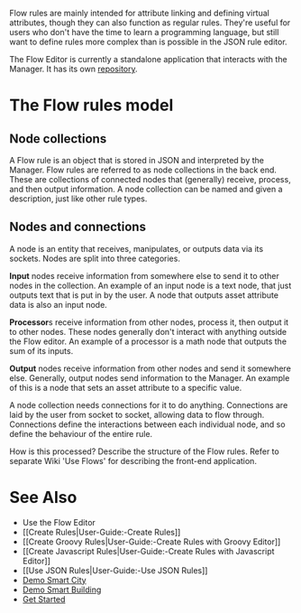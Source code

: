 Flow rules are mainly intended for attribute linking and defining virtual attributes, though they can also function as regular rules. They're useful for users who don't have the time to learn a programming language, but still want to define rules more complex than is possible in the JSON rule editor.

The Flow Editor is currently a standalone application that interacts with the Manager. It has its own [repository](../../../floweditor).

# The Flow rules model

## Node collections

A Flow rule is an object that is stored in JSON and interpreted by the Manager. Flow rules are referred to as node collections in the back end. These are collections of connected nodes that (generally) receive, process, and then output information. A node collection can be named and given a description, just like other rule types.

## Nodes and connections

A node is an entity that receives, manipulates, or outputs data via its sockets. Nodes are split into three categories.

**Input** nodes receive information from somewhere else to send it to other nodes in the collection. An example of an input node is a text node, that just outputs text that is put in by the user. A node that outputs asset attribute data is also an input node.

**Processor**s receive information from other nodes, process it, then output it to other nodes. These nodes generally don't interact with anything outside the Flow editor. An example of a processor is a math node that outputs the sum of its inputs.

**Output** nodes receive information from other nodes and send it somewhere else. Generally, output nodes send information to the Manager. An example of this is a node that sets an asset attribute to a specific value.

A node collection needs connections for it to do anything. Connections are laid by the user from socket to socket, allowing data to flow through. Connections define the interactions between each individual node, and so define the behaviour of the entire rule.

How is this processed?
Describe the structure of the Flow rules.
Refer to separate Wiki 'Use Flows' for describing the front-end application.

# See Also

- Use the Flow Editor
- [[Create Rules|User-Guide:-Create Rules]]
- [[Create Groovy Rules|User-Guide:-Create Rules with Groovy Editor]]
- [[Create Javascript Rules|User-Guide:-Create Rules with Javascript Editor]]
- [[Use JSON Rules|User-Guide:-Use JSON Rules]]
- [Demo Smart City](Demo-Smart-City)
- [Demo Smart Building](Demo-Smart-Building)
- [Get Started](https://openremote.io/get-started-manager/)